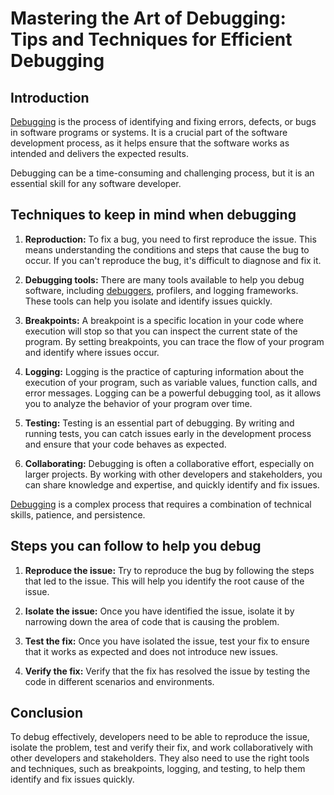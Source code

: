 # Mastering the Art of Debugging: Tips and Techniques for Efficient Debugging

## Introduction

[Debugging](https://en.wikipedia.org/wiki/Debugging) is the process of identifying and fixing errors, defects, or bugs in software programs or systems. It is a crucial part of the software development process, as it helps ensure that the software works as intended and delivers the expected results.

Debugging can be a time-consuming and challenging process, but it is an essential skill for any software developer.

## Techniques to keep in mind when debugging

1. **Reproduction:** To fix a bug, you need to first reproduce the issue. This means understanding the conditions and steps that cause the bug to occur. If you can't reproduce the bug, it's difficult to diagnose and fix it.
    
2. **Debugging tools:** There are many tools available to help you debug software, including [debuggers](https://en.wikipedia.org/wiki/Debugging), profilers, and logging frameworks. These tools can help you isolate and identify issues quickly.
    
3. **Breakpoints:** A breakpoint is a specific location in your code where execution will stop so that you can inspect the current state of the program. By setting breakpoints, you can trace the flow of your program and identify where issues occur.
    
4. **Logging:** Logging is the practice of capturing information about the execution of your program, such as variable values, function calls, and error messages. Logging can be a powerful debugging tool, as it allows you to analyze the behavior of your program over time.
    
5. **Testing:** Testing is an essential part of debugging. By writing and running tests, you can catch issues early in the development process and ensure that your code behaves as expected.
    
6. **Collaborating:** Debugging is often a collaborative effort, especially on larger projects. By working with other developers and stakeholders, you can share knowledge and expertise, and quickly identify and fix issues.
    

[Debugging](https://en.wikipedia.org/wiki/Debugging) is a complex process that requires a combination of technical skills, patience, and persistence.

## Steps you can follow to help you debug

1. **Reproduce the issue:** Try to reproduce the bug by following the steps that led to the issue. This will help you identify the root cause of the issue.
    
2. **Isolate the issue:** Once you have identified the issue, isolate it by narrowing down the area of code that is causing the problem.
    
3. **Test the fix:** Once you have isolated the issue, test your fix to ensure that it works as expected and does not introduce new issues.
    
4. **Verify the fix:** Verify that the fix has resolved the issue by testing the code in different scenarios and environments.
    

## Conclusion

To debug effectively, developers need to be able to reproduce the issue, isolate the problem, test and verify their fix, and work collaboratively with other developers and stakeholders. They also need to use the right tools and techniques, such as breakpoints, logging, and testing, to help them identify and fix issues quickly.